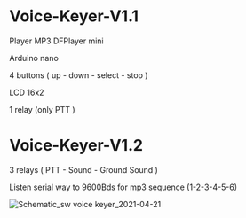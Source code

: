 # Voice-Keyer-V1.1

Player MP3 DFPlayer mini

Arduino nano

4 buttons ( up - down - select - stop )

LCD 16x2

1 relay (only PTT )

# Voice-Keyer-V1.2

3 relays ( PTT - Sound - Ground Sound )

Listen serial way to 9600Bds for mp3 sequence (1-2-3-4-5-6)


![Schematic_sw voice keyer_2021-04-21](https://user-images.githubusercontent.com/47413364/115553038-3fe5d180-a2ad-11eb-8c5e-f85618a24d7d.png)
